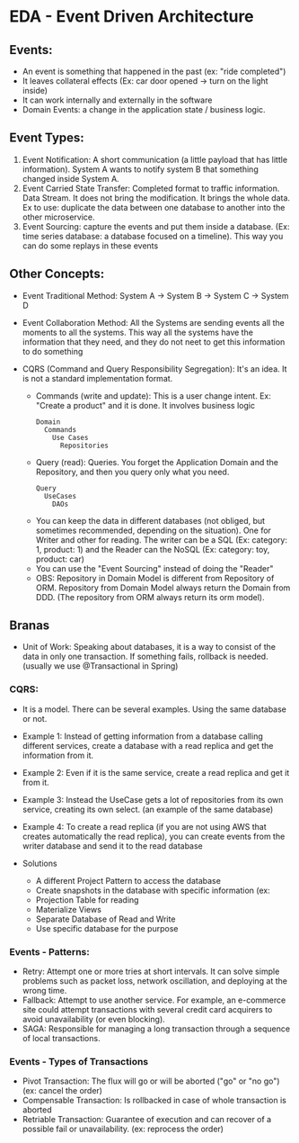 # EDA - Event Driven Architecture

## Events: 
- An event is something that happened in the past (ex: "ride completed")
- It leaves collateral effects (Ex: car door opened -> turn on the light inside) 
- It can work internally and externally in the software
- Domain Events: a change in the application state / business logic.

## Event Types:
1) Event Notification: A short communication (a little payload that has little information). System A wants to notify system B that something changed inside System A.
2) Event Carried State Transfer: Completed format to traffic information. Data Stream. It does not bring the modification. It brings the whole data. Ex to use: duplicate the data between one database to another into the other microservice.
3) Event Sourcing: capture the events and put them inside a database. (Ex: time series database: a database focused on a timeline). This way you can do some replays in these events

## Other Concepts:
- Event Traditional Method: System A -> System B -> System C -> System D
- Event Collaboration Method: All the Systems are sending events all the moments to all the systems. This way all the systems have the information that they need, and they do not neet to get this information to do something

- CQRS (Command and Query Responsibility Segregation): It's an idea. It is not a standard implementation format.
  * Commands (write and update): This is a user change intent. Ex: "Create a product" and it is done. It involves business logic
    ```
    Domain
      Commands
        Use Cases
          Repositories
    ```
  * Query (read): Queries. You forget the Application Domain and the Repository, and then you query only what you need.
    ```
    Query
      UseCases
        DAOs
    ```
  * You can keep the data in different databases (not obliged, but sometimes recommended, depending on the situation). One for Writer and other for reading. The writer can be a SQL (Ex: category: 1, product: 1) and the Reader can the NoSQL (Ex: category: toy, product: car)
  * You can use the "Event Sourcing" instead of doing the "Reader"
  * OBS: Repository in Domain Model is different from Repository of ORM. Repository from Domain Model always return the Domain from DDD. (The repository from ORM always return its orm model).


## Branas

- Unit of Work: Speaking about databases, it is a way to consist of the data in only one transaction. If something fails, rollback is needed. (usually we use @Transactional in Spring)


### CQRS:

- It is a model. There can be several examples. Using the same database or not.

- Example 1: Instead of getting information from a database calling different services, create a database with a read replica and get the information from it.
- Example 2: Even if it is the same service, create a read replica and get it from it.
- Example 3: Instead the UseCase gets a lot of repositories from its own service, creating its own select. (an example of the same database)
- Example 4: To create a read replica (if you are not using AWS that creates automatically the read replica), you can create events from the writer database and send it to the read database

- Solutions
  * A different Project Pattern to access the database
  * Create snapshots in the database with specific information (ex:
  * Projection Table for reading
  * Materialize Views
  * Separate Database of Read and Write
  * Use specific database for the purpose


### Events - Patterns:
- Retry: Attempt one or more tries at short intervals. It can solve simple problems such as packet loss, network oscillation, and deploying at the wrong time.
- Fallback: Attempt to use another service. For example, an e-commerce site could attempt transactions with several credit card acquirers to avoid unavailability (or even blocking).
- SAGA: Responsible for managing a long transaction through a sequence of local transactions.

### Events - Types of Transactions
- Pivot Transaction: The flux will go or will be aborted ("go" or "no go") (ex: cancel the order)
- Compensable Transaction: Is rollbacked in case of whole transaction is aborted
- Retriable Transaction: Guarantee of execution and can recover of a possible fail or unavailability. (ex: reprocess the order)
